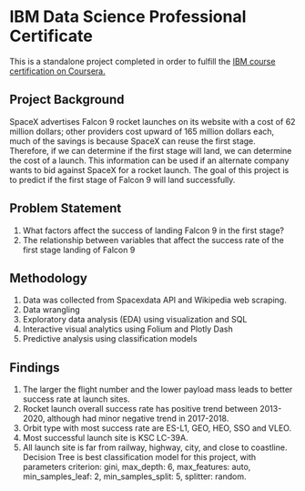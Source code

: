 # IBM Data Science Professional Certificate

This is a standalone project completed in order to fulfill the [IBM course certification on Coursera.](https://www.coursera.org/professional-certificates/ibm-data-science)

## Project Background
SpaceX advertises Falcon 9 rocket launches on its website with a cost of 62 million dollars; other providers cost upward of 165 million dollars each, much of the savings is because SpaceX can reuse the first stage. Therefore, if we can determine if the first stage will land, we can determine the cost of a launch. This information can be used if an alternate company wants to bid against SpaceX for a rocket launch. The goal of this project is to predict if the first stage of Falcon 9 will land successfully.

## Problem Statement
1. What factors affect the success of landing Falcon 9 in the first stage?
2. The relationship between variables that affect the success rate of the first stage landing of 
Falcon 9

## Methodology
1. Data was collected from Spacexdata API and Wikipedia web scraping.
2. Data wrangling
3. Exploratory data analysis (EDA) using visualization and SQL
4. Interactive visual analytics using Folium and Plotly Dash
5. Predictive analysis using classification models

## Findings
1. The larger the flight number and the lower payload mass leads to better success rate at launch sites.
2. Rocket launch overall success rate has positive trend between 2013-2020,  although had minor negative trend in 2017-2018.
3. Orbit type with most success rate are ES-L1, GEO, HEO, SSO and VLEO.
4. Most successful launch site is KSC LC-39A.
5. All launch site is far from railway, highway, city, and close to coastline.
 Decision Tree is best classification model for this project, with parameters criterion: gini, max_depth: 6, max_features: auto, min_samples_leaf: 2, min_samples_split: 5, splitter: random.
